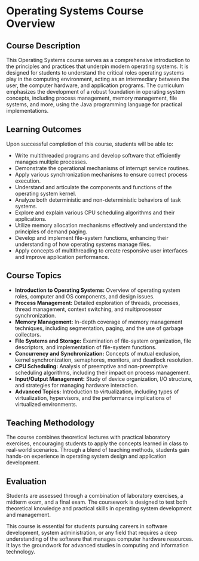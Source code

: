 # Operating Systems Course Overview

## Course Description

This Operating Systems course serves as a comprehensive introduction to the principles and practices that underpin modern operating systems. It is designed for students to understand the critical roles operating systems play in the computing environment, acting as an intermediary between the user, the computer hardware, and application programs. The curriculum emphasizes the development of a robust foundation in operating system concepts, including process management, memory management, file systems, and more, using the Java programming language for practical implementations.

## Learning Outcomes

Upon successful completion of this course, students will be able to:
- Write multithreaded programs and develop software that efficiently manages multiple processes.
- Demonstrate the operational mechanisms of interrupt service routines.
- Apply various synchronization mechanisms to ensure correct process execution.
- Understand and articulate the components and functions of the operating system kernel.
- Analyze both deterministic and non-deterministic behaviors of task systems.
- Explore and explain various CPU scheduling algorithms and their applications.
- Utilize memory allocation mechanisms effectively and understand the principles of demand paging.
- Develop and implement file-system functions, enhancing their understanding of how operating systems manage files.
- Apply concepts of multithreading to create responsive user interfaces and improve application performance.

## Course Topics

- **Introduction to Operating Systems:** Overview of operating system roles, computer and OS components, and design issues.
- **Process Management:** Detailed exploration of threads, processes, thread management, context switching, and multiprocessor synchronization.
- **Memory Management:** In-depth coverage of memory management techniques, including segmentation, paging, and the use of garbage collectors.
- **File Systems and Storage:** Examination of file-system organization, file descriptors, and implementation of file-system functions.
- **Concurrency and Synchronization:** Concepts of mutual exclusion, kernel synchronization, semaphores, monitors, and deadlock resolution.
- **CPU Scheduling:** Analysis of preemptive and non-preemptive scheduling algorithms, including their impact on process management.
- **Input/Output Management:** Study of device organization, I/O structure, and strategies for managing hardware interaction.
- **Advanced Topics:** Introduction to virtualization, including types of virtualization, hypervisors, and the performance implications of virtualized environments.

## Teaching Methodology

The course combines theoretical lectures with practical laboratory exercises, encouraging students to apply the concepts learned in class to real-world scenarios. Through a blend of teaching methods, students gain hands-on experience in operating system design and application development.

## Evaluation

Students are assessed through a combination of laboratory exercises, a midterm exam, and a final exam. The coursework is designed to test both theoretical knowledge and practical skills in operating system development and management.

This course is essential for students pursuing careers in software development, system administration, or any field that requires a deep understanding of the software that manages computer hardware resources. It lays the groundwork for advanced studies in computing and information technology.
